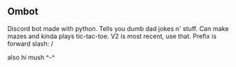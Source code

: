 ## Ombot

Discord bot made with python. Tells you dumb dad jokes n' stuff. Can make mazes and kinda plays tic-tac-toe. V2 is most recent, use that.
Prefix is forward slash: /

also hi mush ^-^
